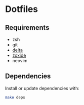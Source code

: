 # Dotfiles

## Requirements

* zsh
* git
* [delta](https://github.com/dandavison/delta)
* [zoxide](https://github.com/ajeetdsouza/zoxide/blob/main/README.md#installation)
* neovim

## Dependencies

Install or update dependencies with:
```sh
make deps
```
